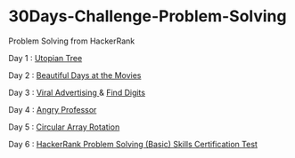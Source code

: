 # 30Days-Challenge-Problem-Solving
Problem Solving from HackerRank

Day 1 :  <a href="https://www.hackerrank.com/challenges/utopian-tree/"> Utopian Tree </a> 

Day 2 :  <a href="https://www.hackerrank.com/challenges/beautiful-days-at-the-movies/"> Beautiful Days at the Movies </a> 

Day 3 :  <a href="https://www.hackerrank.com/challenges/strange-advertising/"> Viral Advertising </a>  &   <a href="https://www.hackerrank.com/challenges/find-digits/"> Find Digits </a> 

Day 4 : <a href="https://www.hackerrank.com/challenges/angry-professor/"> Angry Professor </a>

Day 5 : <a href="https://www.hackerrank.com/challenges/circular-array-rotation/"> Circular Array Rotation </a>

Day 6 : <a href="https://www.hackerrank.com/skills-verification/problem_solving_basic"> HackerRank Problem Solving (Basic) Skills Certification Test </a>
